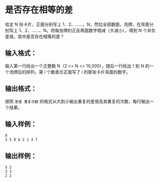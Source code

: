 # 是否存在相等的差
给定 N 张卡片，正面分别写上 1、2、……、N，然后全部翻面，洗牌，在背面分别写上 1、2、……、N。将每张牌的正反两面数字相减（大减小），得到 N 个非负差值，其中是否存在相等的差？

## 输入格式：
输入第一行给出一个正整数 N（2 <= N <= 10,000），随后一行给出 1 到 N 的一个洗牌后的排列，第 i 个数表示正面写了 i 的那张卡片背面的数字。

## 输出格式：
按照 `差值 重复次数` 的格式从大到小输出重复的差值及其重复的次数，每行输出一个结果。

## 输入样例：
    8
    3 5 8 6 2 1 4 7
## 输出样例：
    5 2
    3 3
    2 2